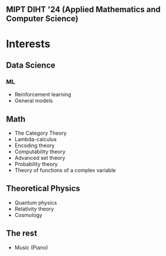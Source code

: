 ## MIPT DIHT '24 (Applied Mathematics and Computer Science)
# Interests
## Data Science
### ML
- Reinforcement learning
- General models

## Math
- The Category Theory
- Lambda-calculus
- Encoding theory
- Сomputability theory
- Advanced set theory
- Probability theory
- Theory of functions of a complex variable

## Theoretical Physics
- Quantum physics
- Relativity theory
- Cosmology

## The rest
- Music (Piano)
